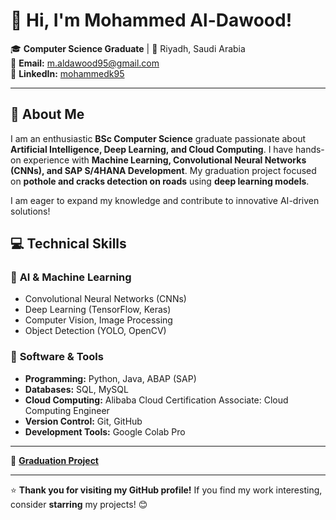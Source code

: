 # 👋 Hi, I'm Mohammed Al-Dawood!

🎓 **Computer Science Graduate** | 📍 Riyadh, Saudi Arabia  
📧 **Email:** [m.aldawood95@gmail.com](mailto:m.aldawood95@gmail.com)  
🔗 **LinkedIn:** [mohammedk95](https://www.linkedin.com/in/mohammedk95)  

---

## 🚀 **About Me**
I am an enthusiastic **BSc Computer Science** graduate passionate about **Artificial Intelligence, Deep Learning, and Cloud Computing**. I have hands-on experience with **Machine Learning, Convolutional Neural Networks (CNNs), and SAP S/4HANA Development**. My graduation project focused on **pothole and cracks detection on roads** using **deep learning models**.

I am eager to expand my knowledge and contribute to innovative AI-driven solutions!

## 💻 **Technical Skills**
### 🔹 **AI & Machine Learning**
- Convolutional Neural Networks (CNNs)
- Deep Learning (TensorFlow, Keras)
- Computer Vision, Image Processing
- Object Detection (YOLO, OpenCV)

### 🔹 **Software & Tools**
- **Programming:** Python, Java, ABAP (SAP)
- **Databases:** SQL, MySQL
- **Cloud Computing:** Alibaba Cloud Certification Associate: Cloud Computing Engineer
- **Version Control:** Git, GitHub
- **Development Tools:** Google Colab Pro

---

🔗 **[Graduation Project](https://github.com/Mohammedk95/Graduation-Project)**  

---

⭐️ **Thank you for visiting my GitHub profile!** If you find my work interesting, consider **starring** my projects! 😊  
